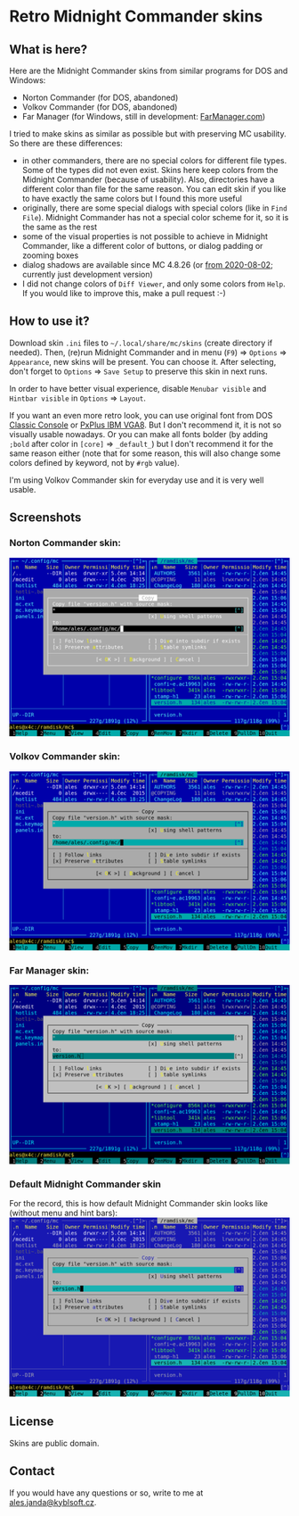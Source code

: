 # Retro Midnight Commander skins


## What is here?

Here are the Midnight Commander skins from similar programs for DOS and Windows:

* Norton Commander (for DOS, abandoned)
* Volkov Commander (for DOS, abandoned)
* Far Manager (for Windows, still in development: [FarManager.com](https://www.farmanager.com/))

I tried to make skins as similar as possible but with preserving MC usability. So there are these differences:

* in other commanders, there are no special colors for different file types. Some of the types did not even exist. Skins here keep colors from the Midnight Commander (because of usability). Also, directories have a different color than file for the same reason. You can edit skin if you like to have exactly the same colors but I found this more useful
* originally, there are some special dialogs with special colors (like in `Find File`). Midnight Commander has not a special color scheme for it, so it is the same as the rest
* some of the visual properties is not possible to achieve in Midnight Commander, like a different color of buttons, or dialog padding or zooming boxes
* dialog shadows are available since MC 4.8.26 (or [from 2020-08-02](https://github.com/MidnightCommander/mc/commit/72740285da58735495e442e212476c1798a22881); currently just development version)
* I did not change colors of `Diff Viewer`, and only some colors from `Help`. If you would like to improve this, make a pull request :-)


## How to use it?

Download skin `.ini` files to `~/.local/share/mc/skins` (create directory if needed). Then, (re)run Midnight Commander and in menu (`F9`) => `Options` => `Appearance`, new skins will be present. You can choose it. After selecting, don't forget to `Options` => `Save Setup` to preserve this skin in next runs.

In order to have better visual experience, disable `Menubar visible` and `Hintbar visible` in `Options` => `Layout`.

If you want an even more retro look, you can use original font from DOS [Classic Console](http://webdraft.hu/fonts/classic-console/) or [PxPlus IBM VGA8](https://int10h.org/oldschool-pc-fonts/fontlist/). But I don't recommend it, it is not so visually usable nowadays. Or you can make all fonts bolder (by adding `;bold` after color in `[core]` => `_default_`) but I don't recommend it for the same reason either (note that for some reason, this will also change some colors defined by keyword, not by `#rgb` value).

I'm using Volkov Commander skin for everyday use and it is very well usable.


## Screenshots

### Norton Commander skin:
![Norton Commander skin](screenshots/norton-commander.png)

### Volkov Commander skin:
![Volkov Commander skin](screenshots/volkov-commander.png)

### Far Manager skin:
![Far Manager skin](screenshots/far-manager.png)

### Default Midnight Commander skin
For the record, this is how default Midnight Commander skin looks like (without menu and hint bars):
![Midnight Commander skin](screenshots/midnight-commander.png)


## License

Skins are public domain.


## Contact

If you would have any questions or so, write to me at ales.janda@kyblsoft.cz.
